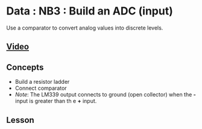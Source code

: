 # Data : NB3 : Build an ADC (input)
Use a comparator to convert analog values into discrete levels.

## [Video](https://vimeo.com/1034767170)

## Concepts
- Build a resistor ladder
- Connect comparator
- *Note*: The LM339 output connects to ground (open collector) when the **-** input is greater than th e **+** input.

## Lesson

